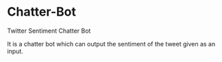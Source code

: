 # Chatter-Bot
Twitter Sentiment Chatter Bot 

It is a chatter bot which can output the sentiment of the tweet given as an input.


